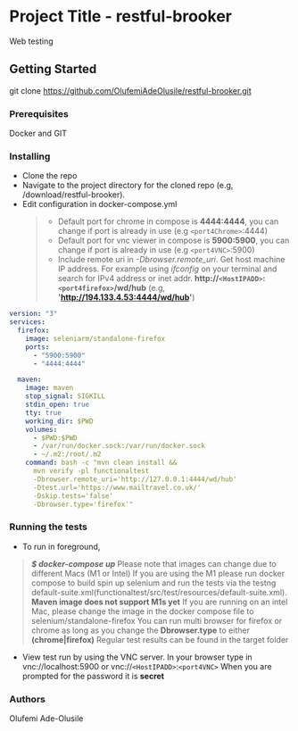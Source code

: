 # Project Title - restful-brooker
Web testing

## Getting Started
git clone https://github.com/OlufemiAdeOlusile/restful-brooker.git

### Prerequisites
Docker and GIT

### Installing
* Clone the repo
* Navigate to the project directory for the cloned repo (e.g, /download/restful-brooker).
* Edit configuration in docker-compose.yml
    > * Default port for chrome in compose is **4444:4444**, you can change if port is 
    already in use (e.g `<port4Chrome>`:4444)
    > * Default port for vnc viewer in compose is **5900:5900**, you can change if port is 
    already in use (e.g `<port4VNC>`:5900)
    > * Include remote uri in *-Dbrowser.remote_uri*. Get host machine IP address. For example using 
    *ifconfig* on your terminal and search for IPv4 address or inet addr. 
   **http://`<HostIPADD>`:`<port4firefox>`/wd/hub** (e.g, **'http://194.133.4.53:4444/wd/hub'**)
 
    
````yaml
version: "3"
services:
  firefox:
    image: seleniarm/standalone-firefox
    ports:
      - "5900:5900"
      - "4444:4444"

  maven:
    image: maven
    stop_signal: SIGKILL
    stdin_open: true
    tty: true
    working_dir: $PWD
    volumes:
      - $PWD:$PWD
      - /var/run/docker.sock:/var/run/docker.sock
      - ~/.m2:/root/.m2
    command: bash -c "mvn clean install &&
      mvn verify -pl functionaltest
      -Dbrowser.remote_uri='http://127.0.0.1:4444/wd/hub'
      -Dtest.url='https://www.mailtravel.co.uk/'
      -Dskip.tests='false'
      -Dbrowser.type='firefox'" 
````

### Running the tests
* To run in foreground,  
> ***$ docker-compose up*** 
> Please note that images can change due to different Macs (M1 or Intel)
> If you are using the M1 please run docker compose to build spin up selenium and run the tests via the testng default-suite.xml(functionaltest/src/test/resources/default-suite.xml). **Maven image does not support M1s yet**
> If you are running on an intel Mac, please change the image in the docker compose file to selenium/standalone-firefox
> You can run multi browser for firefox or chrome as long as you change the **Dbrowser.type** to either **(chrome|firefox)**
> Regular test results can be found in the target folder


* View test run by using the VNC server. In your browser type in vnc://localhost:5900 or vnc://`<HostIPADD>`:`<port4VNC>`
When you are prompted for the password it is **secret**



### Authors
Olufemi Ade-Olusile


